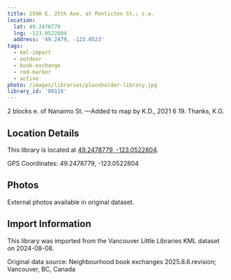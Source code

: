 ```yaml
---
title: 2590 E. 25th Ave. at Penticton St.; s.w.
location:
  lat: 49.2478779
  lng: -123.0522804
  address: '49.2479, -123.0523'
tags:
  - kml-import
  - outdoor
  - book-exchange
  - red-marker
  - active
photo: /images/libraries/placeholder-library.jpg
library_id: '00116'
---
```

2 blocks e. of Nanaimo St.
—Added to map by K.D., 2021 6 19. Thanks, K.G.

## Location Details

This library is located at [49.2478779, -123.0522804](https://www.google.com/maps?q=49.2478779,-123.0522804).

GPS Coordinates: 49.2478779, -123.0522804

## Photos

External photos available in original dataset.

## Import Information

This library was imported from the Vancouver Little Libraries KML dataset on 2024-08-08.

Original data source: Neighbourhood book exchanges 2025.8.6.revision; Vancouver, BC, Canada
